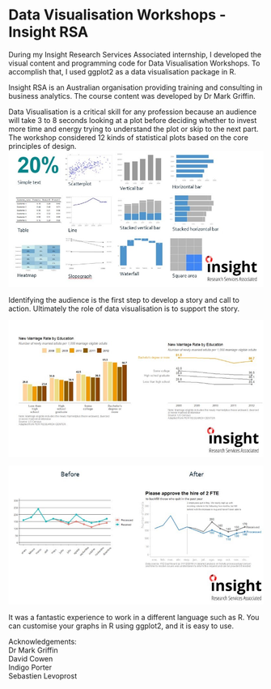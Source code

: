 # Data Visualisation Workshops - Insight RSA
During my Insight Research Services Associated internship, I developed the visual content and programming code for Data Visualisation Workshops. To accomplish that, I used ggplot2 as a data visualisation package in R. 

Insight RSA is an Australian organisation providing training and consulting in business analytics. The course content was developed by Dr Mark Griffin.

Data Visualisation is a critical skill for any profession because an audience will take 3 to 8 seconds looking at a plot before deciding whether to invest more time and energy trying to understand the plot or skip to the next part. The workshop considered  12 kinds of statistical plots based on the core principles of design. 
![](https://github.com/julio-pimentel/Data_Visualisation_R/blob/main/Datasets/plots.jpg)

Identifying the audience is the first step to develop a story and call to action. Ultimately the role of data visualisation is to support the story.

![](https://github.com/julio-pimentel/Data_Visualisation_R/blob/main/Datasets/example%201.jpg)

![](https://github.com/julio-pimentel/Data_Visualisation_R/blob/main/Datasets/example%202.jpg)

It was a fantastic experience to work in a different language such as R. You can customise your graphs in R using ggplot2, and it is easy to use. 


Acknowledgements:<br>
Dr Mark Griffin<br>
David Cowen<br>
Indigo Porter<br>
Sebastien Levoprost
